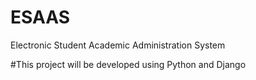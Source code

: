 # ESAAS
Electronic Student Academic Administration System

#This project will be developed using Python and Django
